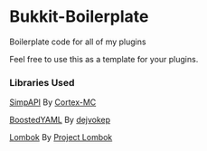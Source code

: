 # Bukkit-Boilerplate
Boilerplate code for all of my plugins

Feel free to use this as a template for your plugins.

### Libraries Used
[SimpAPI](https://github.com/Cortex-MC/SimpAPI/) By [Cortex-MC](https://github.com/Cortex-MC/)

[BoostedYAML](https://github.com/dejvokep/boosted-yaml) By [dejvokep](https://github.com/dejvokep)

[Lombok](https://github.com/projectlombok/lombok) By [Project Lombok](https://github.com/projectlombok)

